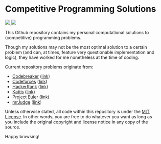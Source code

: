 # Competitive Programming Solutions
<a href="#"><img src="https://img.shields.io/badge/problems%20solved-512-brightgreen"> <img src="https://img.shields.io/badge/judges-6-orange"></a>

This Github repository contains my personal computational solutions to (competitive) programming problems. 

Though my solutions may not be the most optimal solution to a certain problem (and can, at times, feature very questionable implementation and logic), they have worked for me nonetheless at the time of coding.

Current repository problems originate from:
- [Codebreaker](./Codebreaker/) ([link](https://codebreaker.xyz))
- [Codeforces](./Codeforces/) ([link](https://codeforces.com))
- [HackerRank](./HackerRank/) ([link](https://hackerrank.com))
- [Kattis](./Kattis/) ([link](https://open.kattis.com))
- [Project Euler](./Project%20Euler/) ([link](https://projecteuler.net))
- [mrJudge](./mrJudge/) ([link](https://dunjudge.me))

Unless otherwise stated, all code within this repository is under the [MIT License](./LICENSE). In other words, you are free to do whatever you want as long as you include the original copyright and license notice in any copy of the source.

Happy browsing!
